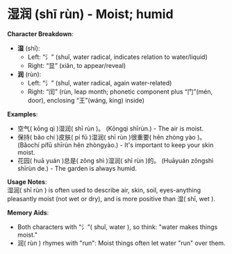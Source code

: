 # **湿润 (shī rùn) - Moist; humid**

**Character Breakdown**:  
- **湿** (shī):
  - Left: “氵” (shuǐ, water radical, indicates relation to water/liquid)
  - Right: “显” (xiǎn, to appear/reveal)  
- **润** (rùn):
  - Left: “氵” (shuǐ, water radical, again water-related)
  - Right: “闰” (rùn, leap month; phonetic component plus “门”(mén, door), enclosing “王”(wáng, king) inside)

**Examples**:  
- 空气( kōng qì )湿润( shī rùn )。 (Kōngqì shīrùn.) - The air is moist.  
- 保持( bǎo chí )皮肤( pí fū )湿润( shī rùn )很重要( hěn zhòng yào )。 (Bǎochí pífū shīrùn hěn zhòngyào.) - It's important to keep your skin moist.  
- 花园( huā yuán )总是( zǒng shì )湿润( shī rùn )的。 (Huāyuán zǒngshì shīrùn de.) - The garden is always humid.

**Usage Notes**:  
湿润( shī rùn ) is often used to describe air, skin, soil, eyes-anything pleasantly moist (not wet or dry), and is more positive than 湿( shī, wet ).

**Memory Aids**:  
- Both characters with “氵”( shuǐ, water ), so think: "water makes things moist."  
- 润( rùn ) rhymes with "run": Moist things often let water "run" over them.